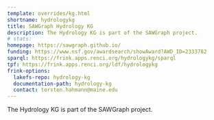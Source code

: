 ```yaml
---
template: overrides/kg.html
shortname: hydrologykg
title: SAWGraph Hydrology KG
description: The Hydrology KG is part of the SAWGraph project.
# stats:
homepage: https://sawgraph.github.io/
funding: https://www.nsf.gov/awardsearch/showAward?AWD_ID=2333782
sparql: https://frink.apps.renci.org/hydrologykg/sparql
tpf: https://frink.apps.renci.org/ldf/hydrologykg
frink-options:
  lakefs-repo: hydrology-kg
  documentation-path: hydrology-kg
  contact: torsten.hahmann@maine.edu
---
```

The Hydrology KG is part of the SAWGraph project.

